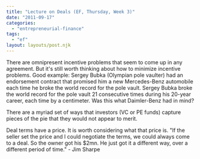 ```yaml
---
title: "Lecture on Deals (EF, Thursday, Week 3)"
date: "2011-09-17"
categories: 
  - "entrepreneurial-finance"
tags: 
  - "ef"
layout: layouts/post.njk
---
```


There are omnipresent incentive problems that seem to come up in any agreement. But it's still worth thinking about how to minimize incentive problems. Good example: Sergey Bubka (Olympian pole vaulter) had an endorsement contract that promised him a new Mercedes-Benz automobile each time he broke the world record for the pole vault. Sergey Bubka broke the world record for the pole vault 21 consecutive times during his 20-year career, each time by a centimeter. Was this what Daimler-Benz had in mind?

There are a myriad set of ways that investors (VC or PE funds) capture pieces of the pie that they would not appear to merit.

Deal terms have a price. It is worth considering what that price is. "If the seller set the price and I could negotiate the terms, we could always come to a deal. So the owner got his $2mn. He just got it a different way, over a different period of time." - Jim Sharpe
